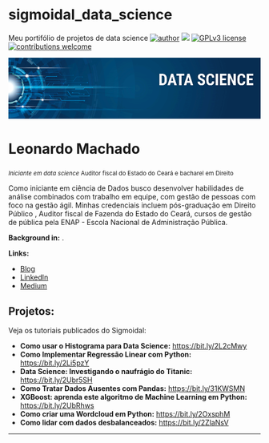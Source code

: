 # sigmoidal_data_science
Meu portifólio de projetos de data science
[![author](https://img.shields.io/badge/author-carlosfab-red.svg)](https://www.linkedin.com/in/carlosfab) [![](https://img.shields.io/badge/python-3.7+-blue.svg)](https://www.python.org/downloads/release/python-365/) [![GPLv3 license](https://img.shields.io/badge/License-GPLv3-blue.svg)](http://perso.crans.org/besson/LICENSE.html) [![contributions welcome](https://img.shields.io/badge/contributions-welcome-brightgreen.svg?style=flat)](https://github.com/carlosfab/data_science/issues)

<p align="center">
  <img src="banner.png" >
</p>

# Leonardo Machado
<sub>*Iniciante em data science* Auditor fiscal do Estado do Ceará e bacharel em Direito </sub>

Como iniciante em ciência de Dados busco desenvolver habilidades de análise combinados com trabalho em equipe, com gestão de pessoas com foco na gestão ágil.
Minhas credenciais incluem pós-graduação em Direito Público , Auditor fiscal de Fazenda do Estado do Ceará, cursos de gestão de pública pela ENAP - Escola Nacional de Administração Pública.

**Background in:** .

**Links:**
* [Blog](http://sigmoidal.ai)
* [LinkedIn](https://www.linkedin.com/in/https://https://bit.ly/2MqmJYb)
* [Medium](https://www.medium.com)

## Projetos:
Veja os tutoriais publicados do Sigmoidal:

* **Como usar o Histograma para Data Science:** https://bit.ly/2L2cMwy
* **Como Implementar Regressão Linear com Python:** https://bit.ly/2Li5pzY
* **Data Science: Investigando o naufrágio do Titanic:** https://bit.ly/2Ubr5SH
* **Como Tratar Dados Ausentes com Pandas:** https://bit.ly/31KWSMN
* **XGBoost: aprenda este algoritmo de Machine Learning em Python:** https://bit.ly/2UbRhws
* **Como criar uma Wordcloud em Python:** https://bit.ly/2OxsphM
* **Como lidar com dados desbalanceados:** https://bit.ly/2ZlaNsV

---




